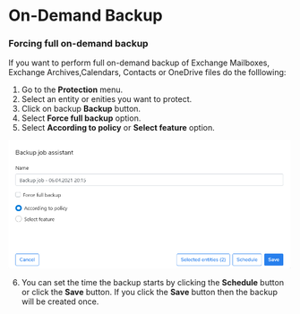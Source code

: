 # On-Demand Backup

### Forcing full on-demand backup

If you want to perform full on-demand backup of Exchange Mailboxes, Exchange Archives,Calendars, Contacts or OneDrive files do the folllowing:

1. Go to the **Protection** menu.
2. Select an entity or enities you want to protect.
3. Click on backup **Backup** button.
4. Select **Force full backup** option.
5. Select **According to policy** or **Select feature** option.

![](../../.gitbook/assets/image%20%2841%29.png)

6. You can set the time the backup starts by clicking the **Schedule** button or click the **Save** button. If you click the **Save** button then the backup will be created once.  

